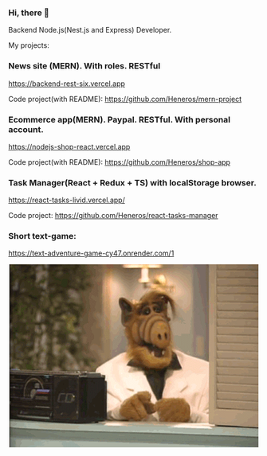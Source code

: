 ### Hi, there 👋

Backend Node.js(Nest.js and Express) Developer. 


My projects:

###  News site (MERN). With roles. RESTful

https://backend-rest-six.vercel.app

Code project(with README): https://github.com/Heneros/mern-project




### Ecommerce app(MERN). Paypal. RESTful. With personal account.

https://nodejs-shop-react.vercel.app

Code project(with README): https://github.com/Heneros/shop-app




### Task Manager(React + Redux + TS) with localStorage browser.

https://react-tasks-livid.vercel.app/

Code project: https://github.com/Heneros/react-tasks-manager



### Short text-game:
https://text-adventure-game-cy47.onrender.com/1

<div style="display: flex; justify-content: center; ">
<img src="alf_muzyka.gif" alt="gif" width="500" >
</div>

<!--
**Heneros/Heneros** is a ✨ _special_ ✨ repository because its `README.md` (this file) appears on your GitHub profile.

Here are some ideas to get you started:

- 🔭 I’m currently working on ...
- 🌱 I’m currently learning ...
- 👯 I’m looking to collaborate on ...
- 🤔 I’m looking for help with ...
- 💬 Ask me about ...
- 📫 How to reach me: ...
- 😄 Pronouns: ...
- ⚡ Fun fact: ...
-->
